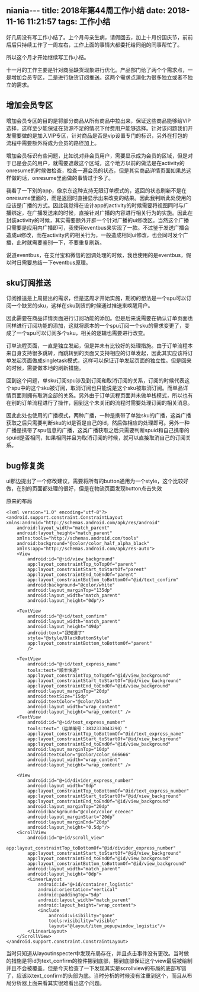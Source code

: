 niania---
title: 2018年第44周工作小结
date: 2018-11-16 11:21:57
tags: 工作小结
---

好几周没有写工作小结了。上个月母亲生病，请假回去，加上十月份国庆节，前前后后只持续工作了一周左右，工作上面的事情大都委托给同组的同事帮忙了。

所以这个月才开始继续写工作小结。

十一月的工作主要是针对商品缺货现象进行优化。产品部门给了两个个需求点，一是增加会员专区，二是进行缺货订阅推送。这两个需求点演化为很多独立或者不独立的需求。

## 增加会员专区

增加会员专区的目的是将部分商品从所有商品中拉出来，保证这些商品能够给VIP选择，这样至少能保证在货源不足的情况下付费用户能够选择。针对该问题我们开发需要做的是加入VIP专区，针对商品是否是vip设置专门的标识，另外在打包的流程中需要额外将成为会员的路径加上。

增加会员标识有些问题，比如说对非会员用户，需要显示成为会员的区域，但是对于已是会员的用户，就需要遮蔽这个区域，这个地方以前的做法是在activity的onresume的时候做检查，检查一遍会员的状态，但是其实商品详情页面如果总这样做的话，onresume里面做的事情过于多了。

我看了一下别的app，像京东这种支持无限订单模式的，返回的状态刷新不是在onresume里面的，而是返回时直接显示出来改变的结果。因此我判断此处使用的应该是广播的方式。因此我觉得在设计app的activity的时候需要将视图同时与广播绑定，在广播发送来的时候，直接针对广播的内容进行相关行为的实施。因此在封装activity的时候，其实需要额外开辟一个针对广播的ui修改区。当然这个广播只需要是应用内广播即可，我使用eventbus来实现了一款。不过鉴于发送广播会造成ui修改，而在activity内的相关行为，一般造成相同ui修改，也会同时发个广播，此时就需要鉴别一下，不要重复刷新。

说道eventbus，在支付宝和微信的回调处理的时候，我也使用的是eventbus，假以时日需要总结一下eventbus原理。


## sku订阅推送

订阅推送是上周提出的需求，但是这周才开始实施，期初的想法是一个spu可以订阅一个缺货的sku，这样在sku到货的时候通过推送来唤醒用户。

因此需要在商品详情页面进行订阅功能的添加。但是后来说需要在确认订单页面也同样进行订阅功能的添加，这就将原本的一个spu订阅一个sku的需求变更了，变成了一个spu可以订阅多个sku，相关的逻辑也需要进行改变。

订单流程页面，一直是独立发起，但是并未有比较好的处理措施。由于订单流程本来自身支持很多跳转，而跳转到的页面又支持相应的订单发起，因此其实应该将订单发起页面做成singletask模式，这样可以保证订单发起页面的独立性。但是回来的时候，需要做本地的刷新措施。

回到这个问题，单sku订阅spu涉及到订阅和取消订阅的关系，订阅的时候代表这个spu中的这个sku被订阅，取消订阅也只能说是这个sku被取消订阅。而单品详情页面则拥有取消全部的关系。另外由于订单流程页面并未做单栈模式，所以也有在别的订单流程进行了操作，回到这个未关闭的流程时需要处理订阅的相关消息。

因此此处也使用的广播模式，两种广播，一种是携带了单独sku的广播，这类广播获取之后只需要判断sku的id是否是自己的id，然后做相应的处理即可。另外一种广播是携带了spu信息的广播，这类广播获取之后只需要判断spuid和自己携带的spuid是否相同，如果相同并且为取消订阅的时候，就可以直接取消自己的订阅关系。

## bug修复类

ui那边提出了一个修改建议，需要将所有的button通用为一个style，这个比较好做，在别的页面都处理的很好，但是在物流页面发现button点击失效

原来的布局

```
<?xml version="1.0" encoding="utf-8"?>
<android.support.constraint.ConstraintLayout xmlns:android="http://schemas.android.com/apk/res/android"
    android:layout_width="match_parent"
    android:layout_height="match_parent"
    xmlns:tools="http://schemas.android.com/tools"
    android:background="@color/color_half_alpha_black"
    xmlns:app="http://schemas.android.com/apk/res-auto">
    <View
        android:id="@+id/view_background"
        app:layout_constraintTop_toTopOf="parent"
        app:layout_constraintStart_toStartOf="parent"
        app:layout_constraintEnd_toEndOf="parent"
        app:layout_constraintBottom_toBottomOf="@id/text_confirm"
        android:background="@color/white"
        android:layout_marginTop="135dp"
        android:layout_width="match_parent"
        android:layout_height="0dp"/>

    <TextView
        android:id="@+id/text_confirm"
        android:layout_width="match_parent"
        android:layout_height="49dp"
        android:text="我知道了"
        style="@style/BlackButtonStyle"
        app:layout_constraintBottom_toBottomOf="parent"
        />

    <TextView
        android:id="@+id/text_express_name"
        tools:text="顺丰快递"
        app:layout_constraintTop_toTopOf="@id/view_background"
        app:layout_constraintStart_toStartOf="@id/view_background"
        app:layout_constraintEnd_toEndOf="@id/view_background"
        android:layout_marginTop="20dp"
        android:textSize="15dp"
        android:textColor="@color/black"
        android:layout_width="wrap_content"
        android:layout_height="wrap_content" />
    <TextView
        android:id="@+id/text_express_number"
        tools:text="（运单编号：3832333043290）"
        app:layout_constraintTop_toBottomOf="@id/text_express_name"
        app:layout_constraintStart_toStartOf="@id/view_background"
        app:layout_constraintEnd_toEndOf="@id/view_background"
        android:layout_marginTop="10dp"
        android:textColor="@color/color_666666"
        android:layout_width="wrap_content"
        android:layout_height="wrap_content" />
    
    <View
        android:id="@+id/divider_express_number"
        android:layout_width="0dp"
        app:layout_constraintTop_toBottomOf="@id/text_express_number"
        app:layout_constraintStart_toStartOf="@id/view_background"
        app:layout_constraintEnd_toEndOf="@id/view_background"
        android:layout_marginTop="20dp"
        android:background="@color/color_ececec"
        android:layout_marginStart="20dp"
        android:layout_marginEnd="20dp"
        android:layout_height="0.5dp"/>
    <ScrollView
        android:id="@+id/scroll_view"
        app:layout_constraintTop_toBottomOf="@id/divider_express_number"
        app:layout_constraintStart_toStartOf="@id/view_background"
        app:layout_constraintEnd_toEndOf="@id/view_background"
        app:layout_constraintBottom_toBottomOf="@id/view_background"
        android:layout_width="match_parent"
        android:layout_height="0dp">
        <LinearLayout
            android:id="@+id/container_logistic"
            android:orientation="vertical"
            android:paddingTop="5dp"
            android:layout_width="match_parent"
            android:layout_height="wrap_content">
            <include
                android:visibility="gone"
                tools:visibility="visible"
                layout="@layout/item_popupwindow_logistic"/>
        </LinearLayout>
    </ScrollView>
</android.support.constraint.ConstraintLayout>
```

当时只知道从layoutinspecter中发现布局存在，并且点击事件没有更改。当时做的措施是将id为text_confirm的控件挪到底部，挪到底部保证这个view最后被绘制并且不会被覆盖。但是今天检查了一下发现其实是scrollview的布局的底部写错了，应该以text_confirm的头部为底。当时分析的时候没有注重到这个，而且从布局分析器上面来看其实很难看出这个问题。